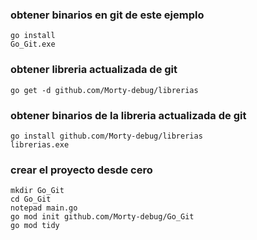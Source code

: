 
### obtener binarios en git de este ejemplo
```batch
go install 
Go_Git.exe
```


### obtener libreria actualizada de git
```batch
go get -d github.com/Morty-debug/librerias
```


### obtener binarios de la libreria actualizada de git
```batch
go install github.com/Morty-debug/librerias
librerias.exe
```


### crear el proyecto desde cero
```batch
mkdir Go_Git 
cd Go_Git 
notepad main.go
go mod init github.com/Morty-debug/Go_Git
go mod tidy
```
